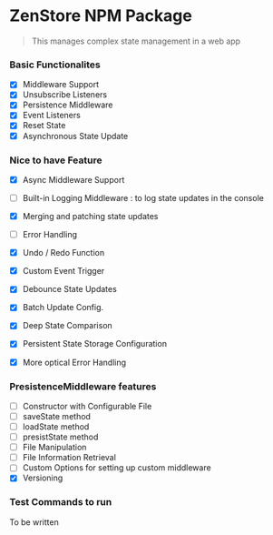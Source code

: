 # ZenStore NPM Package 
> This manages complex state management in a web app

### Basic Functionalites
- [X]  Middleware Support 
- [X] Unsubscribe Listeners 
- [X] Persistence Middleware 
- [X] Event Listeners 
- [X] Reset State
- [X] Asynchronous State Update 

### Nice to have Feature 
- [X] Async Middleware Support
- [ ] Built-in Logging Middleware : to log state updates in the console
- [X] Merging and patching state updates 
- [ ] Error Handling
- [X] Undo / Redo Function 
- [X] Custom Event Trigger
- [X] Debounce State Updates
- [X] Batch Update Config. 
- [X] Deep State Comparison
- [X] Persistent State Storage Configuration 
- [X] More optical Error Handling


### PresistenceMiddleware features
- [ ] Constructor with Configurable File
- [ ] saveState method
- [ ] loadState method
- [ ] presistState method 
- [ ] File Manipulation
- [ ] File Information Retrieval
- [ ] Custom Options for setting up custom middleware
- [X] Versioning

### Test Commands to run

To be written